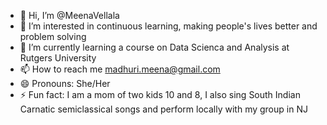 - 👋 Hi, I’m @MeenaVellala
- 👀 I’m interested in continuous learning, making people's lives better and problem solving
- 🌱 I’m currently learning a course on Data Scienca and Analysis at Rutgers University
- 📫 How to reach me madhuri.meena@gmail.com
- 😄 Pronouns: She/Her
- ⚡ Fun fact: I am a mom of two kids 10 and 8, I also sing South Indian Carnatic semiclassical songs and perform locally with my group in NJ

<!---
MeenaVellala/MeenaVellala is a ✨ special ✨ repository because its `README.md` (this file) appears on your GitHub profile.
You can click the Preview link to take a look at your changes.
--->
